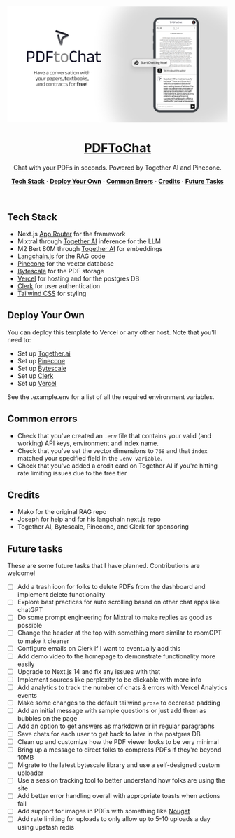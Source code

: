 <a href="https://www.pdftochat.com/">
  <img alt="PDFToChat – Chat with your PDFs in seconds." src="./public/og-image.png">
  <h1 align="center">PDFToChat</h1>
</a>

<p align="center">
  Chat with your PDFs in seconds. Powered by Together AI and Pinecone.
</p>

<p align="center">
  <a href="#tech-stack"><strong>Tech Stack</strong></a> ·
  <a href="#deploy-your-own"><strong>Deploy Your Own</strong></a> ·
  <a href="#common-errors"><strong>Common Errors</strong></a>
  ·
  <a href="#credits"><strong>Credits</strong></a>
  ·
  <a href="#future-tasks"><strong>Future Tasks</strong></a>
</p>
<br/>

## Tech Stack

- Next.js [App Router](https://nextjs.org/docs/app) for the framework
- Mixtral through [Together AI](https://www.together.ai/) inference for the LLM
- M2 Bert 80M through [Together AI](https://www.together.ai/) for embeddings
- [Langchain.js](https://js.langchain.com/docs/get_started/introduction/) for the RAG code
- [Pinecone](https://www.pinecone.io/) for the vector database
- [Bytescale](https://www.bytescale.com/) for the PDF storage
- [Vercel](https://vercel.com/) for hosting and for the postgres DB
- [Clerk](https://clerk.dev/) for user authentication
- [Tailwind CSS](https://tailwindcss.com/) for styling

## Deploy Your Own

You can deploy this template to Vercel or any other host. Note that you'll need to:

- Set up [Together.ai](https://www.together.ai/)
- Set up [Pinecone](https://www.pinecone.io/)
- Set up [Bytescale](https://www.bytescale.com/)
- Set up [Clerk](https://clerk.dev/)
- Set up [Vercel](https://vercel.com/)

See the .example.env for a list of all the required environment variables.

## Common errors

- Check that you've created an `.env` file that contains your valid (and working) API keys, environment and index name.
- Check that you've set the vector dimensions to `768` and that `index` matched your specified field in the `.env variable`.
- Check that you've added a credit card on Together AI if you're hitting rate limiting issues due to the free tier

## Credits

- Mako for the original RAG repo
- Joseph for help and for his langchain next.js repo
- Together AI, Bytescale, Pinecone, and Clerk for sponsoring

## Future tasks

These are some future tasks that I have planned. Contributions are welcome!

- [ ] Add a trash icon for folks to delete PDFs from the dashboard and implement delete functionality
- [ ] Explore best practices for auto scrolling based on other chat apps like chatGPT
- [ ] Do some prompt engineering for Mixtral to make replies as good as possible
- [ ] Change the header at the top with something more similar to roomGPT to make it cleaner
- [ ] Configure emails on Clerk if I want to eventually add this
- [ ] Add demo video to the homepage to demonstrate functionality more easily
- [ ] Upgrade to Next.js 14 and fix any issues with that
- [ ] Implement sources like perplexity to be clickable with more info
- [ ] Add analytics to track the number of chats & errors with Vercel Analytics events
- [ ] Make some changes to the default tailwind `prose` to decrease padding
- [ ] Add an initial message with sample questions or just add them as bubbles on the page
- [ ] Add an option to get answers as markdown or in regular paragraphs
- [ ] Save chats for each user to get back to later in the postgres DB
- [ ] Clean up and customize how the PDF viewer looks to be very minimal
- [ ] Bring up a message to direct folks to compress PDFs if they're beyond 10MB
- [ ] Migrate to the latest bytescale library and use a self-designed custom uploader
- [ ] Use a session tracking tool to better understand how folks are using the site
- [ ] Add better error handling overall with appropriate toasts when actions fail
- [ ] Add support for images in PDFs with something like [Nougat](https://replicate.com/meta/nougat)
- [ ] Add rate limiting for uploads to only allow up to 5-10 uploads a day using upstash redis
